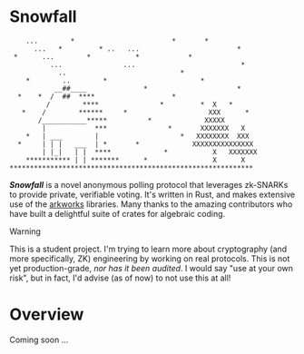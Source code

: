 # Snowfall

```text
    ...        *                        *       *
      ...   *         * ..   ...                        *
 *      ...        *           *            *
          ...               ...                          *
            ..                            *
    *        ..        *                       *
           __##____              *                      *
  *    *  /  ##  ****                   *
         /        ****               *         *  X   *
   *    /        ******     *                    XXX      *
       /___________*****          *             XXXXX
        |            ***               *       XXXXXXX   X
    *   | ___        |                    *   XXXXXXXX  XXX
  *     | | |   ___  | *       *             XXXXXXXXXXXXXXX
        | |_|   | |  ****             *           X   XXXXXXX
    *********** | | *******      *                X      X
************************************************************
```



**_Snowfall_** is a novel anonymous polling protocol that leverages zk-SNARKs to provide private, verifiable voting. It's written in Rust, and makes extensive use of the [arkworks](https://github.com/arkworks-rs) libraries. Many thanks to the amazing contributors who have built a delightful suite of crates for algebraic coding.

> [!WARNING]
> This is a student project. I'm trying to learn more about cryptography (and more specifically, ZK) engineering
> by working on real protocols. This is not yet production-grade, _nor has it been audited_. I would say "use at your
> own risk", but in fact, I'd advise (as of now) to not use this at all!

# Overview
Coming soon ...
